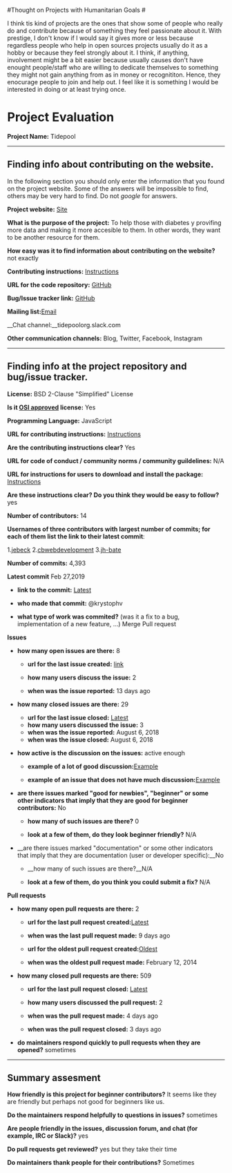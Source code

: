 #Thought on Projects with Humanitarian Goals #

I think tis kind of projects are the ones that show some of people who really do and contribute because of something they feel
passionate about it. With prestige, I don't know if I would say it gives more or less because regardless people who help in
open sources projects usually do it as a hobby or because they feel strongly about it. I think, if anything, involvement might 
be a bit easier because usually causes don't have enought people/staff who are willing to dedicate themselves to something they
might not gain anything from as in money or recognititon. Hence, they enocurage people to join and help out. I feel like it is
something I would be interested in doing or at least trying once.


# Project Evaluation 



__Project Name:__  Tidepool


---

## Finding info about contributing on the website.

In the following section you should only enter the information that you
found on the project website. Some of the answers will be impossible to find, others
may be very hard to find. Do not _google_ for answers.

__Project website:__ [Site]( https://tidepool.org/about/)


__What is the purpose of the project:__ To help those with diabetes y provifing more data and making it more accesible to them.
In other words, they want to be another resource for them.


__How easy was it to find information about contributing on the website?__ not exactly


__Contributing instructions:__ [Instructions](https://developer.tidepool.org/)

__URL for the code repository:__ [GitHub](https://github.com/tidepool-org/blip )

__Bug/Issue tracker link:__ [GitHub](https://github.com/OpenEnergyDashboard/OED/issues)

__Mailing list:__[Email](https://github.com/tidepool-org/blip/issues)

__Chat channel:__tidepoolorg.slack.com

__Other communication channels:__ Blog, Twitter, Facebook, Instagram


---

## Finding info at the project repository and bug/issue tracker.

__License:__ BSD 2-Clause "Simplified" License

__Is it [OSI approved](https://opensource.org/licenses/alphabetical) license:__ Yes

__Programming Language:__ JavaScript

__URL for contributing instructions:__ [Instructions](https://github.com/tidepool-org/blip/blob/develop/docs/StartHere.md)

__Are the contributing instructions clear?__ Yes


__URL for code of conduct / community norms / community guildelines:__ N/A

__URL for instructions for users to download and install the package:__ [Instructions](https://github.com/tidepool-org/blip/blob/develop/README.md)


__Are these instructions clear? Do you think they would be easy to follow?__ yes

__Number of contributors:__ 14


__Usernames of three contributors with largest number of commits; for
each of them list the link to their latest commit__:

1.[jebeck](https://github.com/tidepool-org/blip/commit/fe3ad29e27f2f7b3c5859bb6facc20bcf3880774)
2.[cbwebdevelopment](https://github.com/tidepool-org/blip/commit/534ccd9bc1c2513c4366120168b5ed1e7a9605ff)
3.[jh-bate](https://github.com/tidepool-org/blip/commit/1a27f4fec10ae2423a367a2a2450da8d51fb18ac)


__Number of commits:__ 4,393

__Latest commit__ Feb 27,2019

- __link to the commit:__ [Latest](https://github.com/tidepool-org/blip/commit/7e8a464cb3e9ca4206998700ac6335a82784196a)

- __who made that commit:__ @krystophv

- __what type of work was commited?__ (was it a fix to a bug, implementation of a new feature, ...) Merge Pull request


__Issues__

- __how many open issues are there:__ 8

    - __url for the last issue created:__ [link](https://github.com/tidepool-org/blip/issues/540)

    - __how many users discuss the issue:__ 2
    
    - __when was the issue reported:__ 13 days ago
    

- __how many closed issues are there:__ 29
    - __url for the last issue closed:__ [Latest](https://github.com/tidepool-org/blip/issues/504)
    - __how many users discussed the issue:__ 3
    - __when was the issue reported:__ August 6, 2018
    - __when was the issue closed:__ August 6, 2018

- __how active is the discussion on the issues:__  active enough

    - __example of a lot of good discussion:__[Example](https://github.com/tidepool-org/blip/issues/504)
    
    - __example of an issue that does not have much discussion:__[Example](https://github.com/tidepool-org/blip/issues/508)



- __are there issues marked "good for newbies", "beginner" or some other indicators that imply that they are good for beginner contributors:__ No

    - __how many of such issues are there?__ 0
    
    - __look at a few of them, do they look beginner friendly?__ N/A



- __are there issues marked "documentation" or some other indicators that imply that they are documentation (user or developer specific):__No

    - __how many of such issues are there?__N/A
    
    - __look at a few of them, do you think you could submit a fix?__ N/A



__Pull requests__

- __how many open pull requests are there:__ 2

    - __url for the last pull request created:__[Latest](https://github.com/tidepool-org/blip/pull/543)
    
    - __when was the last pull request made:__ 9 days ago

    - __url for the oldest pull request created:__[Oldest](https://github.com/tidepool-org/blip/pull/1)
    
    - __when was the oldest pull request made:__ February 12, 2014

- __how many closed pull requests are there:__ 509

    - __url for the last pull request closed:__ [Latest](https://github.com/tidepool-org/blip/pull/548)
    
    - __how many users discussed the pull request:__ 2
    
    - __when was the pull request made:__ 4 days ago
    
    - __when was the pull request closed:__ 3 days ago
    

- __do maintainers respond quickly to pull requests when they are opened?__ sometimes





---


## Summary assesment
__How friendly is this project for beginner contributors?__ It seems like they are friendly but perhaps not good for beginners
like us.


__Do the maintainers respond helpfully to questions in issues?__ sometimes


__Are people friendly in the issues, discussion forum, and chat (for example, IRC or Slack)?__ yes




__Do pull requests get reviewed?__ yes but they take their time



__Do maintainers thank people for their contributions?__ Sometimes
